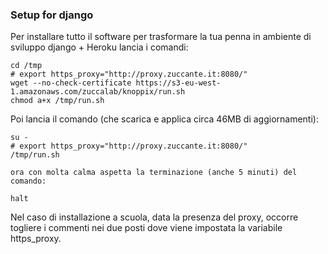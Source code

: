 ### Setup for django


Per installare tutto il software per trasformare la tua
penna in ambiente di sviluppo django + Heroku lancia i comandi:

	cd /tmp
	# export https_proxy="http://proxy.zuccante.it:8080/"
	wget --no-check-certificate https://s3-eu-west-1.amazonaws.com/zuccalab/knoppix/run.sh
	chmod a+x /tmp/run.sh

Poi lancia il comando (che scarica e applica circa 46MB di aggiornamenti):

	su -
	# export https_proxy="http://proxy.zuccante.it:8080/"
	/tmp/run.sh

	ora con molta calma aspetta la terminazione (anche 5 minuti) del comando:

	halt


Nel caso di installazione a scuola, data la presenza del proxy,
occorre togliere i commenti nei due posti dove viene impostata la
variabile https_proxy.


